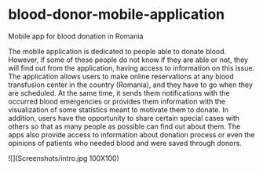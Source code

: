 # blood-donor-mobile-application
Mobile app for blood donation in Romania

The mobile application is dedicated to people able to donate blood. However, if some of these people do not know if they are able or not, they will find out from the application, having access to information on this issue. The application allows users to make online reservations at any blood transfusion center in the country (Romania), and they have to go when they are scheduled. At the same time, it sends them notifications with the occurred blood emergencies or provides them information with the visualization of some statistics meant to motivate them to donate. In addition, users have the opportunity to share certain special cases with others so that as many people as possible can find out about them. The apps also provide access to information about donation process or even the opinions of patients who needed blood and were saved through donors. 

![](Screenshots/intro.jpg 100X100)

